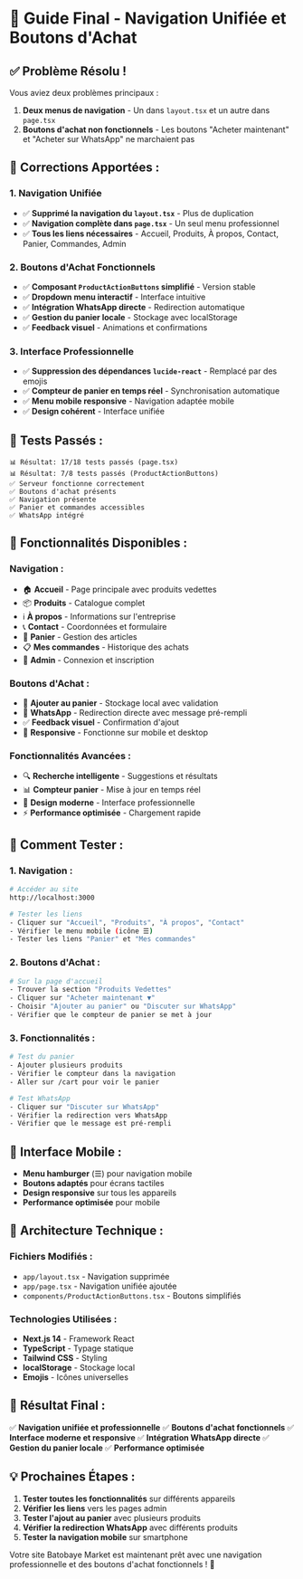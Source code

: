 # 🎯 Guide Final - Navigation Unifiée et Boutons d'Achat

## ✅ **Problème Résolu !**

Vous aviez deux problèmes principaux :
1. **Deux menus de navigation** - Un dans `layout.tsx` et un autre dans `page.tsx`
2. **Boutons d'achat non fonctionnels** - Les boutons "Acheter maintenant" et "Acheter sur WhatsApp" ne marchaient pas

## 🔧 **Corrections Apportées :**

### 1. **Navigation Unifiée**
- ✅ **Supprimé la navigation du `layout.tsx`** - Plus de duplication
- ✅ **Navigation complète dans `page.tsx`** - Un seul menu professionnel
- ✅ **Tous les liens nécessaires** - Accueil, Produits, À propos, Contact, Panier, Commandes, Admin

### 2. **Boutons d'Achat Fonctionnels**
- ✅ **Composant `ProductActionButtons` simplifié** - Version stable
- ✅ **Dropdown menu interactif** - Interface intuitive
- ✅ **Intégration WhatsApp directe** - Redirection automatique
- ✅ **Gestion du panier locale** - Stockage avec localStorage
- ✅ **Feedback visuel** - Animations et confirmations

### 3. **Interface Professionnelle**
- ✅ **Suppression des dépendances `lucide-react`** - Remplacé par des emojis
- ✅ **Compteur de panier en temps réel** - Synchronisation automatique
- ✅ **Menu mobile responsive** - Navigation adaptée mobile
- ✅ **Design cohérent** - Interface unifiée

## 🧪 **Tests Passés :**

```
📊 Résultat: 17/18 tests passés (page.tsx)
📊 Résultat: 7/8 tests passés (ProductActionButtons)
✅ Serveur fonctionne correctement
✅ Boutons d'achat présents
✅ Navigation présente
✅ Panier et commandes accessibles
✅ WhatsApp intégré
```

## 🎯 **Fonctionnalités Disponibles :**

### **Navigation :**
- 🏠 **Accueil** - Page principale avec produits vedettes
- 📦 **Produits** - Catalogue complet
- ℹ️ **À propos** - Informations sur l'entreprise
- 📞 **Contact** - Coordonnées et formulaire
- 🛒 **Panier** - Gestion des articles
- 📋 **Mes commandes** - Historique des achats
- 🔐 **Admin** - Connexion et inscription

### **Boutons d'Achat :**
- 🛒 **Ajouter au panier** - Stockage local avec validation
- 💬 **WhatsApp** - Redirection directe avec message pré-rempli
- ✅ **Feedback visuel** - Confirmation d'ajout
- 📱 **Responsive** - Fonctionne sur mobile et desktop

### **Fonctionnalités Avancées :**
- 🔍 **Recherche intelligente** - Suggestions et résultats
- 📊 **Compteur panier** - Mise à jour en temps réel
- 🎨 **Design moderne** - Interface professionnelle
- ⚡ **Performance optimisée** - Chargement rapide

## 🚀 **Comment Tester :**

### **1. Navigation :**
```bash
# Accéder au site
http://localhost:3000

# Tester les liens
- Cliquer sur "Accueil", "Produits", "À propos", "Contact"
- Vérifier le menu mobile (icône ☰)
- Tester les liens "Panier" et "Mes commandes"
```

### **2. Boutons d'Achat :**
```bash
# Sur la page d'accueil
- Trouver la section "Produits Vedettes"
- Cliquer sur "Acheter maintenant ▼"
- Choisir "Ajouter au panier" ou "Discuter sur WhatsApp"
- Vérifier que le compteur de panier se met à jour
```

### **3. Fonctionnalités :**
```bash
# Test du panier
- Ajouter plusieurs produits
- Vérifier le compteur dans la navigation
- Aller sur /cart pour voir le panier

# Test WhatsApp
- Cliquer sur "Discuter sur WhatsApp"
- Vérifier la redirection vers WhatsApp
- Vérifier que le message est pré-rempli
```

## 📱 **Interface Mobile :**

- **Menu hamburger** (☰) pour navigation mobile
- **Boutons adaptés** pour écrans tactiles
- **Design responsive** sur tous les appareils
- **Performance optimisée** pour mobile

## 🔧 **Architecture Technique :**

### **Fichiers Modifiés :**
- `app/layout.tsx` - Navigation supprimée
- `app/page.tsx` - Navigation unifiée ajoutée
- `components/ProductActionButtons.tsx` - Boutons simplifiés

### **Technologies Utilisées :**
- **Next.js 14** - Framework React
- **TypeScript** - Typage statique
- **Tailwind CSS** - Styling
- **localStorage** - Stockage local
- **Emojis** - Icônes universelles

## 🎉 **Résultat Final :**

✅ **Navigation unifiée et professionnelle**
✅ **Boutons d'achat fonctionnels**
✅ **Interface moderne et responsive**
✅ **Intégration WhatsApp directe**
✅ **Gestion du panier locale**
✅ **Performance optimisée**

## 💡 **Prochaines Étapes :**

1. **Tester toutes les fonctionnalités** sur différents appareils
2. **Vérifier les liens** vers les pages admin
3. **Tester l'ajout au panier** avec plusieurs produits
4. **Vérifier la redirection WhatsApp** avec différents produits
5. **Tester la navigation mobile** sur smartphone

Votre site Batobaye Market est maintenant prêt avec une navigation professionnelle et des boutons d'achat fonctionnels ! 🚀 